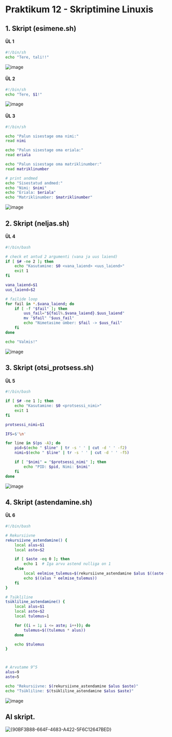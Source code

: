 # Praktikum 12 - Skriptimine Linuxis

## 1. Skript (esimene.sh)
#### ÜL 1
```bash
#!/bin/sh
echo "Tere, tali!!"
```
![image](https://github.com/user-attachments/assets/50989df7-af6c-45f5-9b3e-d5e6c2217394)  

#### ÜL 2
```bash
#!/bin/sh
echo "Tere, $1!"
```
![image](https://github.com/user-attachments/assets/30550ca5-eb6b-4502-a56f-79172de3cacf)  

#### ÜL 3
```bash
#!/bin/sh

echo "Palun sisestage oma nimi:"
read nimi

echo "Palun sisestage oma eriala:"
read eriala

echo "Palun sisestage oma matriklinumber:"
read matriklinumber

# print andmed
echo "Sisestatud andmed:"
echo "Nimi: $nimi"
echo "Eriala: $eriala"
echo "Matriklinumber: $matriklinumber"
```
![image](https://github.com/user-attachments/assets/18eb748a-bc43-432b-ab23-6c6978c0475d)  

## 2. Skript (neljas.sh)  

#### ÜL 4  

```bash
#!/bin/bash

# check et antud 2 argumenti (vana ja uus laiend)
if [ $# -ne 2 ]; then
    echo "Kasutamine: $0 <vana_laiend> <uus_laiend>"
    exit 1
fi

vana_laiend=$1
uus_laiend=$2

# failide loop
for fail in *.$vana_laiend; do
    if [ -f "$fail" ]; then
        uus_fail="${fail%.$vana_laiend}.$uus_laiend"
        mv "$fail" "$uus_fail"
        echo "Nimetasime ümber: $fail -> $uus_fail"
    fi
done

echo "Valmis!"
```
![image](https://github.com/user-attachments/assets/931774e0-ddf0-4be2-a1c8-97c6415931a2)  

## 3. Skript (otsi_protsess.sh)  

#### ÜL 5  

```bash
#!/bin/bash

if [ $# -ne 1 ]; then
    echo "Kasutamine: $0 <protsessi_nimi>"
    exit 1
fi

protsessi_nimi=$1

IFS=$'\n'

for line in $(ps -A); do
    pid=$(echo " $line" | tr -s ' ' | cut -d ' ' -f2)
    nimi=$(echo " $line" | tr -s ' ' | cut -d ' ' -f5)

    if [ "$nimi" = "$protsessi_nimi" ]; then
        echo "PID: $pid, Nimi: $nimi"
    fi
done
```
![image](https://github.com/user-attachments/assets/28bb8256-6979-4c0e-bdab-b5c397fc5788)
  

## 4. Skript (astendamine.sh)  

#### ÜL 6  

```bash
#!/bin/bash

# Rekursiivne
rekursiivne_astendamine() {
    local alus=$1
    local aste=$2

    if [ $aste -eq 0 ]; then
        echo 1  # Iga arvu astend nulliga on 1
    else
        local eelmise_tulemus=$(rekursiivne_astendamine $alus $((aste - 1)))
        echo $((alus * eelmise_tulemus))
    fi
}

# Tsükliline 
tsükliline_astendamine() {
    local alus=$1
    local aste=$2
    local tulemus=1

    for ((i = 1; i <= aste; i++)); do
        tulemus=$((tulemus * alus))
    done

    echo $tulemus
}



# Arvutame 9^5
alus=9
aste=5

echo "Rekursiivne: $(rekursiivne_astendamine $alus $aste)"
echo "Tsükliline: $(tsükliline_astendamine $alus $aste)"
```
![image](https://github.com/user-attachments/assets/bc197eda-5a5c-4298-a242-9715062e568b)

## AI skript.
![{90BF3B88-664F-4683-A422-5F6C12647BED}](https://github.com/user-attachments/assets/24a06f3c-cd78-445f-b5de-81fb04fed9e3)


